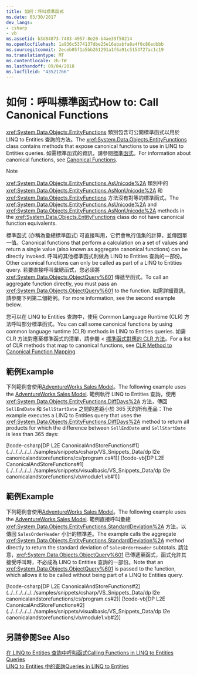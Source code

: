 ```yaml
---
title: 如何：呼叫標準函式
ms.date: 03/30/2017
dev_langs:
- csharp
- vb
ms.assetid: b3d84873-7403-4957-8e20-b4ae39f50214
ms.openlocfilehash: 1a936c5374137dbe25e16ababfa8a4f0c86edbbb
ms.sourcegitcommit: 2eceb05f1a5bb261291a1f6a91c5153727ac1c19
ms.translationtype: MT
ms.contentlocale: zh-TW
ms.lasthandoff: 09/04/2018
ms.locfileid: "43521766"
---
```

# <a name="how-to-call-canonical-functions"></a><span data-ttu-id="e39a1-102">如何：呼叫標準函式</span><span class="sxs-lookup"><span data-stu-id="e39a1-102">How to: Call Canonical Functions</span></span>
<span data-ttu-id="e39a1-103"><xref:System.Data.Objects.EntityFunctions> 類別包含可公開標準函式以用於 LINQ to Entities 查詢的方法。</span><span class="sxs-lookup"><span data-stu-id="e39a1-103">The <xref:System.Data.Objects.EntityFunctions> class contains methods that expose canonical functions to use in LINQ to Entities queries.</span></span> <span data-ttu-id="e39a1-104">如需標準函式的資訊，請參閱[標準函式](../../../../../../docs/framework/data/adonet/ef/language-reference/canonical-functions.md)。</span><span class="sxs-lookup"><span data-stu-id="e39a1-104">For information about canonical functions, see [Canonical Functions](../../../../../../docs/framework/data/adonet/ef/language-reference/canonical-functions.md).</span></span>  
  
> [!NOTE]
>  <span data-ttu-id="e39a1-105"><xref:System.Data.Objects.EntityFunctions.AsUnicode%2A> 類別中的 <xref:System.Data.Objects.EntityFunctions.AsNonUnicode%2A> 和 <xref:System.Data.Objects.EntityFunctions> 方法沒有對等的標準函式。</span><span class="sxs-lookup"><span data-stu-id="e39a1-105">The <xref:System.Data.Objects.EntityFunctions.AsUnicode%2A> and <xref:System.Data.Objects.EntityFunctions.AsNonUnicode%2A> methods in the <xref:System.Data.Objects.EntityFunctions> class do not have canonical function equivalents.</span></span>  
  
 <span data-ttu-id="e39a1-106">標準函式 (亦稱為彙總標準函式) 可直接叫用，它們會執行值集的計算，並傳回單一值。</span><span class="sxs-lookup"><span data-stu-id="e39a1-106">Canonical functions that perform a calculation on a set of values and return a single value (also known as aggregate canonical functions) can be directly invoked.</span></span> <span data-ttu-id="e39a1-107">呼叫的其他標準函式則做為 LINQ to Entities 查詢的一部份。</span><span class="sxs-lookup"><span data-stu-id="e39a1-107">Other canonical functions can only be called as part of a LINQ to Entities query.</span></span> <span data-ttu-id="e39a1-108">若要直接呼叫彙總函式，您必須將 <xref:System.Data.Objects.ObjectQuery%601> 傳遞至函式。</span><span class="sxs-lookup"><span data-stu-id="e39a1-108">To call an aggregate function directly, you must pass an <xref:System.Data.Objects.ObjectQuery%601> to the function.</span></span> <span data-ttu-id="e39a1-109">如需詳細資訊，請參閱下列第二個範例。</span><span class="sxs-lookup"><span data-stu-id="e39a1-109">For more information, see the second example below.</span></span>  
  
 <span data-ttu-id="e39a1-110">您可以在 LINQ to Entities 查詢中，使用 Common Language Runtime (CLR) 方法呼叫部分標準函式。</span><span class="sxs-lookup"><span data-stu-id="e39a1-110">You can call some canonical functions by using common language runtime (CLR) methods in LINQ to Entities queries.</span></span> <span data-ttu-id="e39a1-111">如需 CLR 方法對應至標準函式的清單，請參閱 <<c0> [ 標準函式對應的 CLR 方法](../../../../../../docs/framework/data/adonet/ef/language-reference/clr-method-to-canonical-function-mapping.md)。</span><span class="sxs-lookup"><span data-stu-id="e39a1-111">For a list of CLR methods that map to canonical functions, see [CLR Method to Canonical Function Mapping](../../../../../../docs/framework/data/adonet/ef/language-reference/clr-method-to-canonical-function-mapping.md).</span></span>  
  
## <a name="example"></a><span data-ttu-id="e39a1-112">範例</span><span class="sxs-lookup"><span data-stu-id="e39a1-112">Example</span></span>  
 <span data-ttu-id="e39a1-113">下列範例會使用[AdventureWorks Sales Model](https://msdn.microsoft.com/library/f16cd988-673f-4376-b034-129ca93c7832)。</span><span class="sxs-lookup"><span data-stu-id="e39a1-113">The following example uses the [AdventureWorks Sales Model](https://msdn.microsoft.com/library/f16cd988-673f-4376-b034-129ca93c7832).</span></span> <span data-ttu-id="e39a1-114">範例執行 LINQ to Entities 查詢，使用 <xref:System.Data.Objects.EntityFunctions.DiffDays%2A> 方法，傳回 `SellEndDate` 和 `SellStartDate` 之間的差距小於 365 天的所有產品：</span><span class="sxs-lookup"><span data-stu-id="e39a1-114">The example executes a LINQ to Entities query that uses the <xref:System.Data.Objects.EntityFunctions.DiffDays%2A> method to return all products for which the difference between `SellEndDate` and `SellStartDate` is less than 365 days:</span></span>  
  
 [!code-csharp[DP L2E CanonicalAndStoreFunctions#1](../../../../../../samples/snippets/csharp/VS_Snippets_Data/dp l2e canonicalandstorefunctions/cs/program.cs#1)]
 [!code-vb[DP L2E CanonicalAndStoreFunctions#1](../../../../../../samples/snippets/visualbasic/VS_Snippets_Data/dp l2e canonicalandstorefunctions/vb/module1.vb#1)]  
  
## <a name="example"></a><span data-ttu-id="e39a1-115">範例</span><span class="sxs-lookup"><span data-stu-id="e39a1-115">Example</span></span>  
 <span data-ttu-id="e39a1-116">下列範例會使用[AdventureWorks Sales Model](https://msdn.microsoft.com/library/f16cd988-673f-4376-b034-129ca93c7832)。</span><span class="sxs-lookup"><span data-stu-id="e39a1-116">The following example uses the [AdventureWorks Sales Model](https://msdn.microsoft.com/library/f16cd988-673f-4376-b034-129ca93c7832).</span></span> <span data-ttu-id="e39a1-117">範例直接呼叫彙總 <xref:System.Data.Objects.EntityFunctions.StandardDeviation%2A> 方法，以傳回 `SalesOrderHeader` 小計的標準差。</span><span class="sxs-lookup"><span data-stu-id="e39a1-117">The example calls the aggregate <xref:System.Data.Objects.EntityFunctions.StandardDeviation%2A> method directly to return the standard deviation of `SalesOrderHeader` subtotals.</span></span> <span data-ttu-id="e39a1-118">請注意，<xref:System.Data.Objects.ObjectQuery%601> 已傳遞至函式，函式允許其接受呼叫時，不必成為 LINQ to Entities 查詢的一部份。</span><span class="sxs-lookup"><span data-stu-id="e39a1-118">Note that an <xref:System.Data.Objects.ObjectQuery%601> is passed to the function, which allows it to be called without being part of a LINQ to Entities query.</span></span>  
  
 [!code-csharp[DP L2E CanonicalAndStoreFunctions#2](../../../../../../samples/snippets/csharp/VS_Snippets_Data/dp l2e canonicalandstorefunctions/cs/program.cs#2)]
 [!code-vb[DP L2E CanonicalAndStoreFunctions#2](../../../../../../samples/snippets/visualbasic/VS_Snippets_Data/dp l2e canonicalandstorefunctions/vb/module1.vb#2)]  
  
## <a name="see-also"></a><span data-ttu-id="e39a1-119">另請參閱</span><span class="sxs-lookup"><span data-stu-id="e39a1-119">See Also</span></span>  
 [<span data-ttu-id="e39a1-120">在 LINQ to Entities 查詢中呼叫函式</span><span class="sxs-lookup"><span data-stu-id="e39a1-120">Calling Functions in LINQ to Entities Queries</span></span>](../../../../../../docs/framework/data/adonet/ef/language-reference/calling-functions-in-linq-to-entities-queries.md)  
 [<span data-ttu-id="e39a1-121">LINQ to Entities 中的查詢</span><span class="sxs-lookup"><span data-stu-id="e39a1-121">Queries in LINQ to Entities</span></span>](../../../../../../docs/framework/data/adonet/ef/language-reference/queries-in-linq-to-entities.md)
